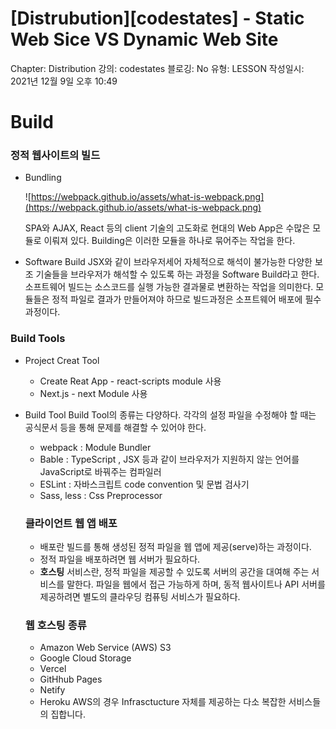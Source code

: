 # [Distrubution][codestates] - Static Web Sice VS Dynamic Web Site

Chapter: Distribution
강의: codestates
블로깅: No
유형: LESSON
작성일시: 2021년 12월 9일 오후 10:49

# Build

### 정적 웹사이트의 빌드

- Bundling

  ![https://webpack.github.io/assets/what-is-webpack.png](https://webpack.github.io/assets/what-is-webpack.png)

  SPA와 AJAX, React 등의 client 기술의 고도화로 현대의 Web App은 수많은 모듈로 이뤄져 있다. Building은 이러한 모듈을 하나로 묶어주는 작업을 한다.

- Software Build
  JSX와 같이 브라우저세어 자체적으로 해석이 불가능한 다양한 보조 기술들을 브라우저가 해석할 수 있도록 하는 과정을 Software Build라고 한다. 소프트웨어 빌드는 소스코드를 실행 가능한 결과물로 변환하는 작업을 의미한다.
  모듈들은 정적 파일로 결과가 만들어져야 하므로 빌드과정은 소프트웨어 배포에 필수 과정이다.

### Build Tools

- Project Creat Tool

  - Create Reat App - react-scripts module 사용
  - Next.js - next Module 사용

- Build Tool
  Build Tool의 종류는 다양하다. 각각의 설정 파일을 수정해야 할 때는 공식문서 등을 통해 문제를 해결할 수 있어야 한다.
  - webpack : Module Bundler
  - Bable : TypeScript , JSX 등과 같이 브라우저가 지원하지 않는 언어를 JavaScript로 바꿔주는 컴파일러
  - ESLint : 자바스크립트 code convention 및 문법 검사기
  - Sass, less : Css Preprocessor
  ### 클라이언트 웹 앱 배포
  - 배포란 빌드를 통해 생성된 정적 파일을 웹 앱에 제공(serve)하는 과정이다.
  - 정적 파일을 배포하려면 웹 서버가 필요하다.
  - **호스팅** 서비스란, 정적 파일을 제공할 수 있도록 서버의 공간을 대여해 주는 서비스를 말한다. 파일을 웹에서 접근 가능하게 하며, 동적 웹사이트나 API 서버를 제공하려면 별도의 클라우딩 컴퓨팅 서비스가 필요하다.
  ### 웹 호스팅 종류
  - Amazon Web Service (AWS) S3
  - Google Cloud Storage
  - Vercel
  - GitHhub Pages
  - Netify
  - Heroku
  AWS의 경우 Infrasctucture 자체를 제공하는 다소 복잡한 서비스들의 집합니다.
